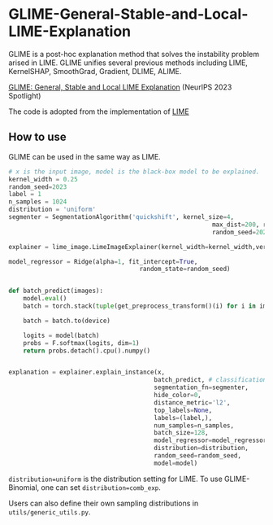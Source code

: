 # GLIME-General-Stable-and-Local-LIME-Explanation
GLIME is a post-hoc explanation method that solves the instability problem arised in LIME. GLIME unifies several previous methods including LIME, KernelSHAP, SmoothGrad, Gradient, DLIME, ALIME. 

[GLIME: General, Stable and Local LIME Explanation](https://openreview.net/forum?id=3FJaFElIVN&referrer=%5BAuthor%20Console%5D(%2Fgroup%3Fid%3DNeurIPS.cc%2F2023%2FConference%2FAuthors%23your-submissions)) (NeurIPS 2023 Spotlight)

The code is adopted from the implementation of [LIME](https://github.com/marcotcr/lime)

## How to use
GLIME can be used in the same way as LIME. 

```python
# x is the input image, model is the black-box model to be explained. 
kernel_width = 0.25
random_seed=2023
label = 1
n_samples = 1024
distribution = 'uniform'
segmenter = SegmentationAlgorithm('quickshift', kernel_size=4,
                                                        max_dist=200, ratio=0.2,
                                                        random_seed=2023)

explainer = lime_image.LimeImageExplainer(kernel_width=kernel_width,verbose=False, random_state=random_seed)

model_regressor = Ridge(alpha=1, fit_intercept=True,
                                    random_state=random_seed)


def batch_predict(images):
    model.eval()
    batch = torch.stack(tuple(get_preprocess_transform()(i) for i in images), dim=0)

    batch = batch.to(device)

    logits = model(batch)
    probs = F.softmax(logits, dim=1)
    return probs.detach().cpu().numpy()


explanation = explainer.explain_instance(x, 
                                        batch_predict, # classification function
                                        segmentation_fn=segmenter,
                                        hide_color=0, 
                                        distance_metric='l2',
                                        top_labels=None,
                                        labels=(label,),
                                        num_samples=n_samples,
                                        batch_size=128,
                                        model_regressor=model_regressor,
                                        distribution=distribution,
                                        random_seed=random_seed,
                                        model=model)
```

`distribution=uniform` is the distribution setting for LIME. To use GLIME-Binomial, one can set `distribution=comb_exp`. 

Users can also define their own sampling distributions in `utils/generic_utils.py`.

